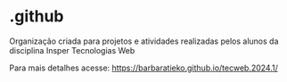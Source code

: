 # .github

Organização criada para projetos e atividades realizadas pelos alunos da disciplina Insper Tecnologias Web

Para mais detalhes acesse: https://barbaratieko.github.io/tecweb.2024.1/
